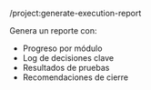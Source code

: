 /project:generate-execution-report

Genera un reporte con:
- Progreso por módulo
- Log de decisiones clave
- Resultados de pruebas
- Recomendaciones de cierre